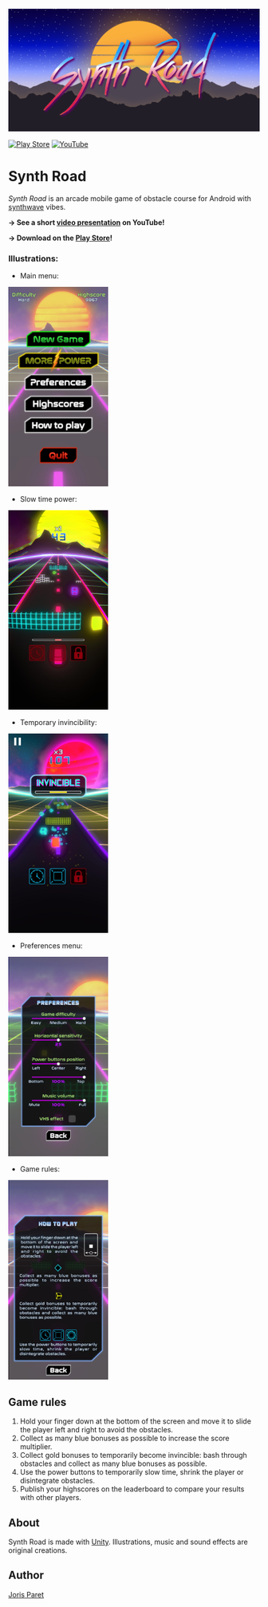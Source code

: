 <p align="center">
<a href="https://github.com/jorisparet/synth-road"><img src="https://github.com/jorisparet/synth-road/blob/main/Repo%20Data/header.png" width="600"></a>
</p>

[![Play Store](https://img.shields.io/badge/Play%20Store-download-brightgreen)](https://play.google.com/store/apps/details?id=com.JorisParet.SynthRoad)
[![YouTube](https://img.shields.io/badge/YouTube-watch-red)](https://www.youtube.com/watch?v=HOp4J1BUQdM)

# Synth Road

*Synth Road* is an arcade mobile game of obstacle course for Android with [synthwave](https://en.wikipedia.org/wiki/Synthwave) vibes.

**→ See a short [video presentation](https://youtube.com/watch?v=HOp4J1BUQdM) on YouTube!**

**→ Download on the [Play Store](https://play.google.com/store/apps/details?id=com.JorisParet.SynthRoad)!**

### Illustrations:

* Main menu:

<img src="https://github.com/jorisparet/synth-road/blob/main/Repo%20Data/image_001_0000.jpg" height="400">

* Slow time power:

<img src="https://github.com/jorisparet/synth-road/blob/main/Repo%20Data/image_001_0162.jpg" height="400">

* Temporary invincibility:

<img src="https://github.com/jorisparet/synth-road/blob/main/Repo%20Data/image_001_0255.jpg" height="400">

* Preferences menu:

<img src="https://github.com/jorisparet/synth-road/blob/main/Repo%20Data/image_001_0957.jpg" height="400">

* Game rules:

<img src="https://github.com/jorisparet/synth-road/blob/main/Repo%20Data/image_001_1151.jpg" height="400">

## Game rules

1. Hold your finger down at the bottom of the screen and move it to slide the player left and right to avoid the obstacles.
2. Collect as many blue bonuses as possible to increase the score multiplier.
3. Collect gold bonuses to temporarily become invincible: bash through obstacles and collect as many blue bonuses as possible.
4. Use the power buttons to temporarily slow time, shrink the player or disintegrate obstacles.
5. Publish your highscores on the leaderboard to compare your results with other players.

## About

Synth Road is made with [Unity](https://unity.com/). Illustrations, music and sound effects are original creations.

## Author

[Joris Paret](https://jorisparet.github.io/)
